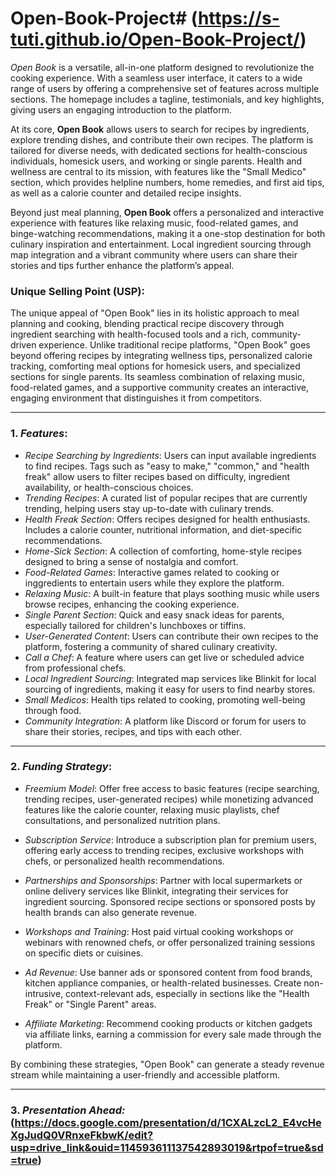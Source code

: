 # Open-Book-Project# (https://s-tuti.github.io/Open-Book-Project/)
*Open Book* is a versatile, all-in-one platform designed to revolutionize the cooking experience. With a seamless user interface, it caters to a wide range of users by offering a comprehensive set of features across multiple sections. The homepage includes a tagline, testimonials, and key highlights, giving users an engaging introduction to the platform. 

At its core, **Open Book** allows users to search for recipes by ingredients, explore trending dishes, and contribute their own recipes. The platform is tailored for diverse needs, with dedicated sections for health-conscious individuals, homesick users, and working or single parents. Health and wellness are central to its mission, with features like the "Small Medico" section, which provides helpline numbers, home remedies, and first aid tips, as well as a calorie counter and detailed recipe insights.

Beyond just meal planning, **Open Book** offers a personalized and interactive experience with features like relaxing music, food-related games, and binge-watching recommendations, making it a one-stop destination for both culinary inspiration and entertainment. Local ingredient sourcing through map integration and a vibrant community where users can share their stories and tips further enhance the platform’s appeal.

### Unique Selling Point (USP):
The unique appeal of "Open Book" lies in its holistic approach to meal planning and cooking, blending practical recipe discovery through ingredient searching with health-focused tools and a rich, community-driven experience. Unlike traditional recipe platforms, "Open Book" goes beyond offering recipes by integrating wellness tips, personalized calorie tracking, comforting meal options for homesick users, and specialized sections for single parents. Its seamless combination of relaxing music, food-related games, and a supportive community creates an interactive, engaging environment that distinguishes it from competitors.


---

### 1. *Features*:

- *Recipe Searching by Ingredients*: Users can input available ingredients to find recipes. Tags such as "easy to make," "common," and "health freak" allow users to filter recipes based on difficulty, ingredient availability, or health-conscious choices.
- *Trending Recipes*: A curated list of popular recipes that are currently trending, helping users stay up-to-date with culinary trends.
- *Health Freak Section*: Offers recipes designed for health enthusiasts. Includes a calorie counter, nutritional information, and diet-specific recommendations.
- *Home-Sick Section*: A collection of comforting, home-style recipes designed to bring a sense of nostalgia and comfort.
- *Food-Related Games*: Interactive games related to cooking or inggredients to entertain users while they explore the platform.
- *Relaxing Music*: A built-in feature that plays soothing music while users browse recipes, enhancing the cooking experience.
- *Single Parent Section*: Quick and easy snack ideas for parents, especially tailored for children's lunchboxes or tiffins.
- *User-Generated Content*: Users can contribute their own recipes to the platform, fostering a community of shared culinary creativity.
- *Call a Chef*: A feature where users can get live or scheduled advice from professional chefs.
- *Local Ingredient Sourcing*: Integrated map services like Blinkit for local sourcing of ingredients, making it easy for users to find nearby stores.
- *Small Medicos*: Health tips related to cooking, promoting well-being through food.
- *Community Integration*: A platform like Discord or forum for users to share their stories, recipes, and tips with each other.


---

### 2. *Funding Strategy*:

- *Freemium Model*: Offer free access to basic features (recipe searching, trending recipes, user-generated recipes) while monetizing advanced features like the calorie counter, relaxing music playlists, chef consultations, and personalized nutrition plans.
  
- *Subscription Service*: Introduce a subscription plan for premium users, offering early access to trending recipes, exclusive workshops with chefs, or personalized health recommendations.

- *Partnerships and Sponsorships*: Partner with local supermarkets or online delivery services like Blinkit, integrating their services for ingredient sourcing. Sponsored recipe sections or sponsored posts by health brands can also generate revenue.

- *Workshops and Training*: Host paid virtual cooking workshops or webinars with renowned chefs, or offer personalized training sessions on specific diets or cuisines.

- *Ad Revenue*: Use banner ads or sponsored content from food brands, kitchen appliance companies, or health-related businesses. Create non-intrusive, context-relevant ads, especially in sections like the "Health Freak" or "Single Parent" areas.

- *Affiliate Marketing*: Recommend cooking products or kitchen gadgets via affiliate links, earning a commission for every sale made through the platform.

By combining these strategies, "Open Book" can generate a steady revenue stream while maintaining a user-friendly and accessible platform.


---

### 3. *Presentation Ahead:* (https://docs.google.com/presentation/d/1CXALzcL2_E4vcHeXgJudQ0VRnxeFkbwK/edit?usp=drive_link&ouid=114593611137542893019&rtpof=true&sd=true)
